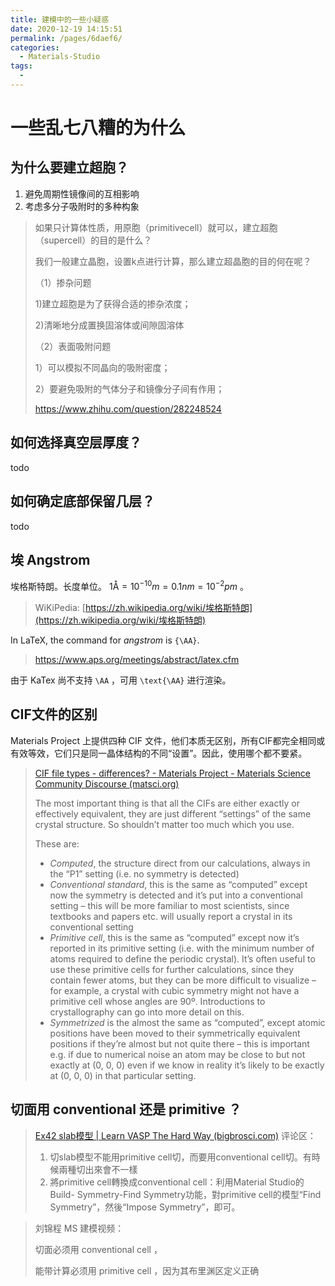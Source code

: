 ```yaml
---
title: 建模中的一些小疑惑
date: 2020-12-19 14:15:51
permalink: /pages/6daef6/
categories:
  - Materials-Studio
tags:
  - 
---
```



# 一些乱七八糟的为什么

## 为什么要建立超胞？

1. 避免周期性镜像间的互相影响
2. 考虑多分⼦吸附时的多种构象
   
> 如果只计算体性质，用原胞（primitivecell）就可以，建立超胞（supercell）的目的是什么？
> 
> 我们一般建立晶胞，设置k点进行计算，那么建立超晶胞的目的何在呢？
> 
> （1）掺杂问题
> 
> 1)建立超胞是为了获得合适的掺杂浓度；
> 
> 2)清晰地分成置换固溶体或间隙固溶体
> 
> （2）表面吸附问题
> 
> 1）可以模拟不同晶向的吸附密度；
> 
> 2）要避免吸附的气体分子和镜像分子间有作用；
> 
> https://www.zhihu.com/question/282248524





## 如何选择真空层厚度？

todo

## 如何确定底部保留几层？

todo

## 埃 Angstrom

埃格斯特朗。长度单位。 $1\text{\AA} = 10^{-10} m = 0.1 nm = 10^{-2}pm$ 。

> WiKiPedia: [https://zh.wikipedia.org/wiki/埃格斯特朗](https://zh.wikipedia.org/wiki/埃格斯特朗)

In LaTeX, the command for *angstrom* is `{\AA}`.  
> https://www.aps.org/meetings/abstract/latex.cfm

由于 KaTex 尚不支持 `\AA` ，可用 `\text{\AA}` 进行渲染。

## CIF文件的区别

Materials Project 上提供四种 CIF 文件，他们本质无区别，所有CIF都完全相同或有效等效，它们只是同一晶体结构的不同“设置”。因此，使用哪个都不要紧。

> [CIF file types - differences? - Materials Project - Materials Science Community Discourse (matsci.org)](https://matsci.org/t/cif-file-types-differences/3365)
>
> The most important thing is that all the CIFs are either exactly or effectively equivalent, they are just different “settings” of the same crystal structure. So shouldn’t matter too much which you use.
>
> These are:
>
> - *Computed*, the structure direct from our calculations, always in the “P1” setting (i.e. no symmetry is detected)
> - *Conventional standard*, this is the same as “computed” except now the symmetry is detected and it’s put into a conventional setting – this will be more familiar to most scientists, since textbooks and papers etc. will usually report a crystal in its conventional setting
> - *Primitive cell*, this is the same as “computed” except now it’s reported in its primitive setting (i.e. with the minimum number of atoms required to define the periodic crystal). It’s often useful to use these primitive cells for further calculations, since they contain fewer atoms, but they can be more difficult to visualize – for example, a crystal with cubic symmetry might not have a primitive cell whose angles are 90º. Introductions to crystallography can go into more detail on this.
> - *Symmetrized* is the almost the same as “computed”, except atomic positions have been moved to their symmetrically equivalent positions if they’re almost but not quite there – this is important e.g. if due to numerical noise an atom may be close to but not exactly at (0, 0, 0) even if we know in reality it’s likely to be exactly at (0, 0, 0) in that particular setting.

## 切面用 conventional 还是 primitive ？

> [Ex42 slab模型 | Learn VASP The Hard Way (bigbrosci.com)](https://www.bigbrosci.com/2018/08/25/ex42/) 评论区：
>
> 1. 切slab模型不能用primitive cell切，而要用conventional cell切。有時候兩種切出來會不一樣
> 2. 將primitive cell轉換成conventional cell：利用Material Studio的Build- Symmetry-Find Symmetry功能，對primitive cell的模型“Find Symmetry”，然後“Impose Symmetry”，即可。



> 刘锦程 MS 建模视频：
>
> 切面必须用 conventional cell ，
>
> 能带计算必须用 primitive cell ，因为其布里渊区定义正确